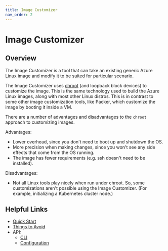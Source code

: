 ```yaml
---
title: Image Customizer
nav_order: 2
---
```


# Image Customizer

## Overview

The Image Customizer is a tool that can take an existing generic Azure Linux
image and modify it to be suited for particular scenario.

The Image Customizer uses [chroot](https://en.wikipedia.org/wiki/Chroot) (and loopback
block devices) to customize the image.
This is the same technology used to build the Azure Linux images, along with most other
Linux distros.
This is in contrast to some other image customization tools, like Packer, which
customize the image by booting it inside a VM.

There are a number of advantages and disadvantages to the `chroot` approach to
customizing images.

Advantages:

- Lower overhead, since you don't need to boot up and shutdown the OS.
- More precision when making changes, since you won't see any side effects that come
  from the OS running.
- The image has fewer requirements (e.g. ssh doesn't need to be installed).

Disadvantages:

- Not all Linux tools play nicely when run under chroot.
  So, some customizations aren't possible using the Image Customizer.
  (For example, initializing a Kubernetes cluster node.)

## Helpful Links

- [Quick Start](./how-to/quick-start.md)
- [Things to Avoid](./concepts/things-to-avoid.md)
- API:
  - [CLI](./api/cli.md)
  - [Configuration](./api/configuration.md)
